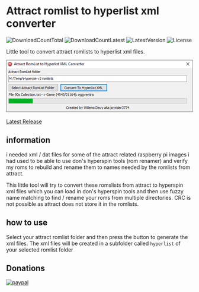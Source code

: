 # Attract romlist to hyperlist xml converter
![DownloadCountTotal](https://img.shields.io/github/downloads/joyrider3774/attract_romlist_to_hyperlist_xml/total?label=total%20downloads&style=plastic) ![DownloadCountLatest](https://img.shields.io/github/downloads/joyrider3774/attract_romlist_to_hyperlist_xml/latest/total?style=plastic) ![LatestVersion](https://img.shields.io/github/v/tag/joyrider3774/attract_romlist_to_hyperlist_xml?label=Latest%20version&style=plastic) ![License](https://img.shields.io/github/license/joyrider3774/attract_romlist_to_hyperlist_xml?style=plastic)

Little tool to convert attract romlists to hyperlist xml files.

![Screenshot](/docs/screenshot.png)

[Latest Release](https://github.com/joyrider3774/attract_romlist_to_hyperlist_xml/releases/latest)

## information
i needed xml / dat files for some of the attract related raspberry pi images i had used to be able to use don's 
hyperspin tools (rom renamer) and verify my roms to rebuild and rename them to names needed by the romlists from attract.

This little tool will try to convert these romslists from attract to hyperspin xml files which you can load in don's hyperspin tools and
then use fuzzy name matching to find / rename your roms from multiple directories. CRC is not possible as attract does not store it in 
the romlists.

## how to use
Select your attract romlist folder and then press the button to generate the xml files. The xml files will be created in a subfolder called `hyperlist` of your selected romlist folder

## Donations
[![paypal](https://www.paypalobjects.com/en_US/i/btn/btn_donateCC_LG.gif)](https://paypal.me/joyrider3774)
